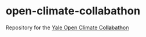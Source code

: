 # open-climate-collabathon
Repository for the [Yale Open Climate Collabathon](https://collabathon-docs.openclimate.earth/prompts-1/prompts/networked-climate-markets/co2ken)
